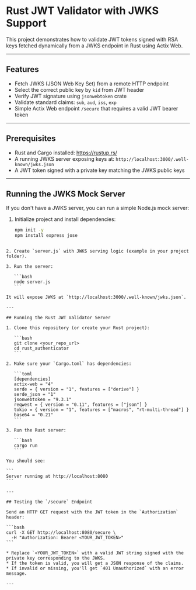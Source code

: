 # Rust JWT Validator with JWKS Support

This project demonstrates how to validate JWT tokens signed with RSA keys fetched dynamically from a JWKS endpoint in Rust using Actix Web.

---

## Features

- Fetch JWKS (JSON Web Key Set) from a remote HTTP endpoint
- Select the correct public key by `kid` from JWT header
- Verify JWT signature using `jsonwebtoken` crate
- Validate standard claims: `sub`, `aud`, `iss`, `exp`
- Simple Actix Web endpoint `/secure` that requires a valid JWT bearer token

---

## Prerequisites

- Rust and Cargo installed: https://rustup.rs/
- A running JWKS server exposing keys at: `http://localhost:3000/.well-known/jwks.json`
- A JWT token signed with a private key matching the JWKS public keys

---

## Running the JWKS Mock Server

If you don't have a JWKS server, you can run a simple Node.js mock server:

1. Initialize project and install dependencies:

   ```bash
   npm init -y
   npm install express jose
````

2. Create `server.js` with JWKS serving logic (example in your project folder).

3. Run the server:

   ```bash
   node server.js
   ```

It will expose JWKS at `http://localhost:3000/.well-known/jwks.json`.

---

## Running the Rust JWT Validator Server

1. Clone this repository (or create your Rust project):

   ```bash
   git clone <your_repo_url>
   cd rust_authenticator
   ```

2. Make sure your `Cargo.toml` has dependencies:

   ```toml
   [dependencies]
   actix-web = "4"
   serde = { version = "1", features = ["derive"] }
   serde_json = "1"
   jsonwebtoken = "9.3.1"
   reqwest = { version = "0.11", features = ["json"] }
   tokio = { version = "1", features = ["macros", "rt-multi-thread"] }
   base64 = "0.21"
   ```

3. Run the Rust server:

   ```bash
   cargo run
   ```

You should see:

```
Server running at http://localhost:8080
```

---

## Testing the `/secure` Endpoint

Send an HTTP GET request with the JWT token in the `Authorization` header:

```bash
curl -X GET http://localhost:8080/secure \
  -H "Authorization: Bearer <YOUR_JWT_TOKEN>"
```

* Replace `<YOUR_JWT_TOKEN>` with a valid JWT string signed with the private key corresponding to the JWKS.
* If the token is valid, you will get a JSON response of the claims.
* If invalid or missing, you'll get `401 Unauthorized` with an error message.

---
